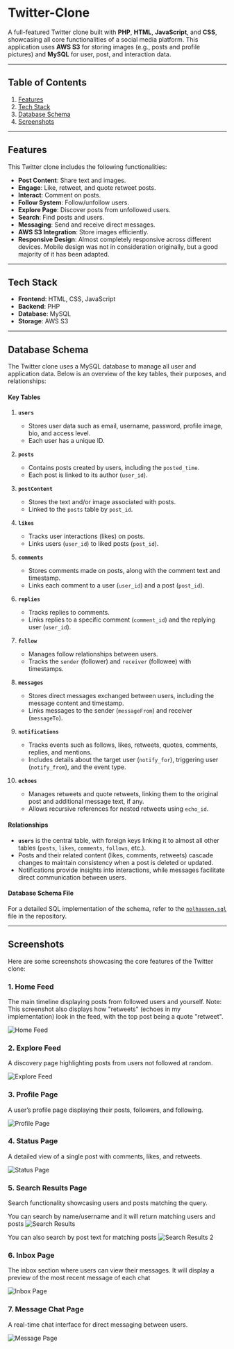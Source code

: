 # Twitter-Clone

A full-featured Twitter clone built with **PHP**, **HTML**, **JavaScript**, and **CSS**, showcasing all core functionalities of a social media platform. This application uses **AWS S3** for storing images (e.g., posts and profile pictures) and **MySQL** for user, post, and interaction data.

---

## Table of Contents

1. [Features](#features)
2. [Tech Stack](#tech-stack)
3. [Database Schema](#database-schema)
4. [Screenshots](#screenshots)

---

## Features

This Twitter clone includes the following functionalities:

- **Post Content**: Share text and images.
- **Engage**: Like, retweet, and quote retweet posts.
- **Interact**: Comment on posts.
- **Follow System**: Follow/unfollow users.
- **Explore Page**: Discover posts from unfollowed users.
- **Search**: Find posts and users.
- **Messaging**: Send and receive direct messages.
- **AWS S3 Integration**: Store images efficiently.
- **Responsive Design**: Almost completely responsive across different devices. Mobile design was not in consideration originally, but a good majority of it has been adapted.

---

## Tech Stack

- **Frontend**: HTML, CSS, JavaScript
- **Backend**: PHP
- **Database**: MySQL
- **Storage**: AWS S3

---

## Database Schema

The Twitter clone uses a MySQL database to manage all user and application data. Below is an overview of the key tables, their purposes, and relationships:

#### Key Tables

1. **`users`**
   - Stores user data such as email, username, password, profile image, bio, and access level.
   - Each user has a unique ID.

2. **`posts`**
   - Contains posts created by users, including the `posted_time`.
   - Each post is linked to its author (`user_id`).

3. **`postContent`**
   - Stores the text and/or image associated with posts.
   - Linked to the `posts` table by `post_id`.

4. **`likes`**
   - Tracks user interactions (likes) on posts.
   - Links users (`user_id`) to liked posts (`post_id`).

5. **`comments`**
   - Stores comments made on posts, along with the comment text and timestamp.
   - Links each comment to a user (`user_id`) and a post (`post_id`).

6. **`replies`**
   - Tracks replies to comments.
   - Links replies to a specific comment (`comment_id`) and the replying user (`user_id`).

7. **`follow`**
   - Manages follow relationships between users.
   - Tracks the `sender` (follower) and `receiver` (followee) with timestamps.

8. **`messages`**
   - Stores direct messages exchanged between users, including the message content and timestamp.
   - Links messages to the sender (`messageFrom`) and receiver (`messageTo`).

9. **`notifications`**
   - Tracks events such as follows, likes, retweets, quotes, comments, replies, and mentions.
   - Includes details about the target user (`notify_for`), triggering user (`notify_from`), and the event type.

10. **`echoes`**
    - Manages retweets and quote retweets, linking them to the original post and additional message text, if any.
    - Allows recursive references for nested retweets using `echo_id`.

#### Relationships

- **`users`** is the central table, with foreign keys linking it to almost all other tables (`posts`, `likes`, `comments`, `follows`, etc.).
- Posts and their related content (likes, comments, retweets) cascade changes to maintain consistency when a post is deleted or updated.
- Notifications provide insights into interactions, while messages facilitate direct communication between users.

#### Database Schema File

For a detailed SQL implementation of the schema, refer to the [`nolhausen.sql`](https://github.com/Nolan-Olhausen/Twitter-Clone/blob/main/src/nolhausen.sql) file in the repository.

---

## Screenshots

Here are some screenshots showcasing the core features of the Twitter clone:

### 1. Home Feed
The main timeline displaying posts from followed users and yourself. 
Note: This screenshot also displays how "retweets" (echoes in my implementation) look in the feed, with the top post being a quote "retweet".

<img src="https://github.com/Nolan-Olhausen/Twitter-Clone/blob/main/twitterImages/homePage.png" alt="Home Feed">

### 2. Explore Feed
A discovery page highlighting posts from users not followed at random.

<img src="https://github.com/Nolan-Olhausen/Twitter-Clone/blob/main/twitterImages/explorePage.png" alt="Explore Feed">

### 3. Profile Page
A user’s profile page displaying their posts, followers, and following.

<img src="https://github.com/Nolan-Olhausen/Twitter-Clone/blob/main/twitterImages/profilePage.png" alt="Profile Page">

### 4. Status Page
A detailed view of a single post with comments, likes, and retweets.

<img src="https://github.com/Nolan-Olhausen/Twitter-Clone/blob/main/twitterImages/statusPage.png" alt="Status Page">

### 5. Search Results Page
Search functionality showcasing users and posts matching the query.

You can search by name/username and it will return matching users and posts
<img src="https://github.com/Nolan-Olhausen/Twitter-Clone/blob/main/twitterImages/userSearch.png" alt="Search Results">

You can also search by post text for matching posts
<img src="https://github.com/Nolan-Olhausen/Twitter-Clone/blob/main/twitterImages/postSearch.png" alt="Search Results 2">

### 6. Inbox Page
The inbox section where users can view their messages. It will display a preview of the most recent message of each chat

<img src="https://github.com/Nolan-Olhausen/Twitter-Clone/blob/main/twitterImages/inboxPage.png" alt="Inbox Page">

### 7. Message Chat Page
A real-time chat interface for direct messaging between users.

<img src="https://github.com/Nolan-Olhausen/Twitter-Clone/blob/main/twitterImages/messagePage.png" alt="Message Page">
